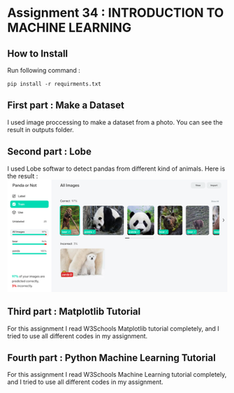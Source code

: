 # Assignment 34 : INTRODUCTION TO MACHINE LEARNING

## How to Install
Run following command :
```
pip install -r requirments.txt
```

## First part : Make a Dataset
I used image proccessing to make a dataset from a photo.
You can see the result in outputs folder.

## Second part : Lobe
I used Lobe softwar to detect pandas from different kind of animals. Here is the result :
![alt text](outputs/output_2_Lobe.png)

## Third part : Matplotlib Tutorial
For this assignment I read W3Schools Matplotlib tutorial completely, and I tried to use all different codes in my assignment.

## Fourth part : Python Machine Learning Tutorial
For this assignment I read W3Schools Machine Learning tutorial completely, and I tried to use all different codes in my assignment.
